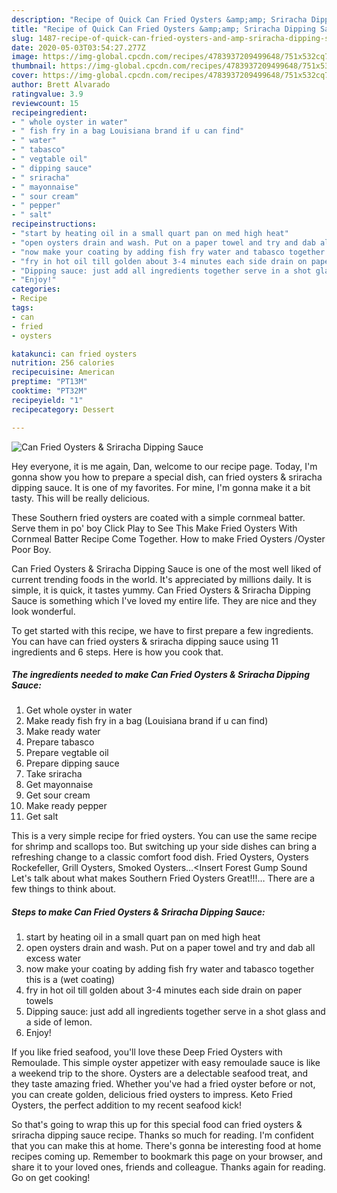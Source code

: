 ```yaml
---
description: "Recipe of Quick Can Fried Oysters &amp;amp; Sriracha Dipping Sauce"
title: "Recipe of Quick Can Fried Oysters &amp;amp; Sriracha Dipping Sauce"
slug: 1487-recipe-of-quick-can-fried-oysters-and-amp-sriracha-dipping-sauce
date: 2020-05-03T03:54:27.277Z
image: https://img-global.cpcdn.com/recipes/4783937209499648/751x532cq70/can-fried-oysters-sriracha-dipping-sauce-recipe-main-photo.jpg
thumbnail: https://img-global.cpcdn.com/recipes/4783937209499648/751x532cq70/can-fried-oysters-sriracha-dipping-sauce-recipe-main-photo.jpg
cover: https://img-global.cpcdn.com/recipes/4783937209499648/751x532cq70/can-fried-oysters-sriracha-dipping-sauce-recipe-main-photo.jpg
author: Brett Alvarado
ratingvalue: 3.9
reviewcount: 15
recipeingredient:
- " whole oyster in water"
- " fish fry in a bag Louisiana brand if u can find"
- " water"
- " tabasco"
- " vegtable oil"
- " dipping sauce"
- " sriracha"
- " mayonnaise"
- " sour cream"
- " pepper"
- " salt"
recipeinstructions:
- "start by heating oil in a small quart pan on med high heat"
- "open oysters drain and wash. Put on a paper towel and try and dab all excess water"
- "now make your coating by adding fish fry water and tabasco together this is a (wet coating)"
- "fry in hot oil till golden about 3-4 minutes each side drain on paper towels"
- "Dipping sauce: just add all ingredients together serve in a shot glass and a side of lemon."
- "Enjoy!"
categories:
- Recipe
tags:
- can
- fried
- oysters

katakunci: can fried oysters 
nutrition: 256 calories
recipecuisine: American
preptime: "PT13M"
cooktime: "PT32M"
recipeyield: "1"
recipecategory: Dessert

---
```



![Can Fried Oysters &amp; Sriracha Dipping Sauce](https://img-global.cpcdn.com/recipes/4783937209499648/751x532cq70/can-fried-oysters-sriracha-dipping-sauce-recipe-main-photo.jpg)

Hey everyone, it is me again, Dan, welcome to our recipe page. Today, I'm gonna show you how to prepare a special dish, can fried oysters &amp; sriracha dipping sauce. It is one of my favorites. For mine, I'm gonna make it a bit tasty. This will be really delicious.

These Southern fried oysters are coated with a simple cornmeal batter. Serve them in po&#39; boy Click Play to See This Make Fried Oysters With Cornmeal Batter Recipe Come Together. How to make Fried Oysters /Oyster Poor Boy.

Can Fried Oysters &amp; Sriracha Dipping Sauce is one of the most well liked of current trending foods in the world. It's appreciated by millions daily. It is simple, it is quick, it tastes yummy. Can Fried Oysters &amp; Sriracha Dipping Sauce is something which I've loved my entire life. They are nice and they look wonderful.


To get started with this recipe, we have to first prepare a few ingredients. You can have can fried oysters &amp; sriracha dipping sauce using 11 ingredients and 6 steps. Here is how you cook that.

<!--inarticleads1-->

##### The ingredients needed to make Can Fried Oysters &amp; Sriracha Dipping Sauce:

1. Get  whole oyster in water
1. Make ready  fish fry in a bag (Louisiana brand if u can find)
1. Make ready  water
1. Prepare  tabasco
1. Prepare  vegtable oil
1. Prepare  dipping sauce
1. Take  sriracha
1. Get  mayonnaise
1. Get  sour cream
1. Make ready  pepper
1. Get  salt


This is a very simple recipe for fried oysters. You can use the same recipe for shrimp and scallops too. But switching up your side dishes can bring a refreshing change to a classic comfort food dish. Fried Oysters, Oysters Rockefeller, Grill Oysters, Smoked Oysters…&lt;Insert Forest Gump Sound Let&#39;s talk about what makes Southern Fried Oysters Great!!!… There are a few things to think about. 

<!--inarticleads2-->

##### Steps to make Can Fried Oysters &amp; Sriracha Dipping Sauce:

1. start by heating oil in a small quart pan on med high heat
1. open oysters drain and wash. Put on a paper towel and try and dab all excess water
1. now make your coating by adding fish fry water and tabasco together this is a (wet coating)
1. fry in hot oil till golden about 3-4 minutes each side drain on paper towels
1. Dipping sauce: just add all ingredients together serve in a shot glass and a side of lemon.
1. Enjoy!


If you like fried seafood, you&#39;ll love these Deep Fried Oysters with Remoulade. This simple oyster appetizer with easy remoulade sauce is like a weekend trip to the shore. Oysters are a delectable seafood treat, and they taste amazing fried. Whether you&#39;ve had a fried oyster before or not, you can create golden, delicious fried oysters to impress. Keto Fried Oysters, the perfect addition to my recent seafood kick! 

So that's going to wrap this up for this special food can fried oysters &amp; sriracha dipping sauce recipe. Thanks so much for reading. I'm confident that you can make this at home. There's gonna be interesting food at home recipes coming up. Remember to bookmark this page on your browser, and share it to your loved ones, friends and colleague. Thanks again for reading. Go on get cooking!
